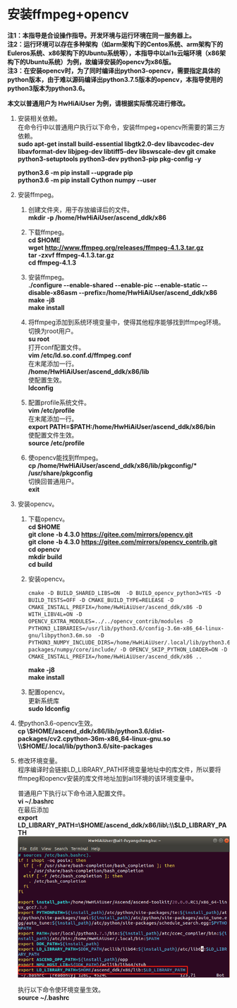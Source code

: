 # 安装ffmpeg+opencv<a name="ZH-CN_TOPIC_0228768065"></a>
**注1：本指导是合设操作指导。开发环境与运行环境在同一服务器上。**   
**注2：运行环境可以存在多种架构（如arm架构下的Centos系统、arm架构下的Euleros系统、x86架构下的Ubuntu系统等），本指导中以ai1s云端环境（x86架构下的Ubuntu系统）为例，故编译安装的opencv为x86版。**  
**注3：在安装opencv时，为了同时编译出python3-opencv，需要指定具体的python版本，由于难以源码编译出python3.7.5版本的opencv，本指导使用的python3版本为python3.6。**
  
 **本文以普通用户为 **HwHiAiUser** 为例，请根据实际情况进行修改。**   

1.  安装相关依赖。  
    在命令行中以普通用户执行以下命令，安装ffmpeg+opencv所需要的第三方依赖。  
    **sudo apt-get install build-essential libgtk2.0-dev libavcodec-dev libavformat-dev libjpeg-dev libtiff5-dev libswscale-dev git cmake  python3-setuptools python3-dev python3-pip pkg-config -y**  

    **python3.6 -m pip install --upgrade pip**  
    **python3.6 -m pip install Cython numpy --user**

2.  安装ffmpeg。  
    1. 创建文件夹，用于存放编译后的文件。  
        **mkdir -p /home/HwHiAiUser/ascend_ddk/x86**

    2. 下载ffmpeg。  
        **cd $HOME**  
        **wget http://www.ffmpeg.org/releases/ffmpeg-4.1.3.tar.gz**  
        **tar -zxvf ffmpeg-4.1.3.tar.gz**  
        **cd ffmpeg-4.1.3**

    3. 安装ffmpeg。  
        **./configure --enable-shared --enable-pic --enable-static --disable-x86asm  --prefix=/home/HwHiAiUser/ascend_ddk/x86**  
        **make -j8**    
        **make install**

    4. 将ffmpeg添加到系统环境变量中，使得其他程序能够找到ffmpeg环境。  
        切换为root用户。  
        **su root**  
        打开conf配置文件。  
        **vim /etc/ld.so.conf.d/ffmpeg.conf**  
        在末尾添加一行。  
        **/home/HwHiAiUser/ascend_ddk/x86/lib**  
        使配置生效。  
        **ldconfig**   

    5. 配置profile系统文件。  
        **vim /etc/profile**  
        在末尾添加一行。  
        **export PATH=$PATH:/home/HwHiAiUser/ascend_ddk/x86/bin**  
        使配置文件生效。  
        **source /etc/profile**  
    
    6. 使opencv能找到ffmpeg。  
        **cp /home/HwHiAiUser/ascend_ddk/x86/lib/pkgconfig/\* /usr/share/pkgconfig**  
       切换回普通用户。  
        **exit**

3.  安装opencv。  
    1.  下载opencv。  
        **cd \$HOME**    
        **git clone -b 4.3.0 https://gitee.com/mirrors/opencv.git**  
        **git clone -b 4.3.0 https://gitee.com/mirrors/opencv_contrib.git**   
        **cd opencv**  
        **mkdir build**  
        **cd build**  

    2.  安装opencv。  
        ```
        cmake -D BUILD_SHARED_LIBS=ON  -D BUILD_opencv_python3=YES -D BUILD_TESTS=OFF -D CMAKE_BUILD_TYPE=RELEASE -D  CMAKE_INSTALL_PREFIX=/home/HwHiAiUser/ascend_ddk/x86 -D WITH_LIBV4L=ON -D OPENCV_EXTRA_MODULES=../../opencv_contrib/modules -D PYTHON3_LIBRARIES=/usr/lib/python3.6/config-3.6m-x86_64-linux-gnu/libpython3.6m.so  -D PYTHON3_NUMPY_INCLUDE_DIRS=/home/HwHiAiUser/.local/lib/python3.6/site-packages/numpy/core/include/ -D OPENCV_SKIP_PYTHON_LOADER=ON -D CMAKE_INSTALL_PREFIX=/home/HwHiAiUser/ascend_ddk/x86 ..
        ```   
        **make -j8**  
        **make install**  

    3.  配置opencv。  
        更新系统库  
        **sudo ldconfig** 
 
4.   使python3.6-opencv生效。   
     **cp  \\$HOME/ascend_ddk/x86/lib/python3.6/dist-packages/cv2.cpython-36m-x86_64-linux-gnu.so
 \\$HOME/.local/lib/python3.6/site-packages**   
 

5.  修改环境变量。  
    程序编译时会链接LD_LIBRARY_PATH环境变量地址中的库文件，所以要将ffmpeg和opencv安装的库文件地址加到ai1环境的该环境变量中。  
   
    普通用户下执行以下命令进入配置文件。  
     **vi ~/.bashrc**   
    在最后添加  
    **export LD_LIBRARY_PATH=\\$HOME/ascend_ddk/x86/lib\:\\$LD_LIBRARY_PATH**
    ![](figures/bashrc.png "")   
    
    执行以下命令使环境变量生效。  
    **source ~/.bashrc**
